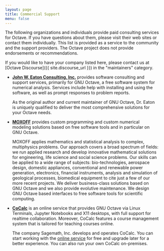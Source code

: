 ```yaml
---
layout: page
title: Commercial Support
menu: false
---
```


The following organizations and individuals provide paid consulting services
for Octave.  If you have questions about them, please visit their web sites
or contact them individually.  This list is provided as a service to the
community and the support providers.  The Octave project does not provide
endorsements or recommendations.

If you would like to have your company listed here,
please contact us at [Octave Discourse]({{ site.discourse_url }})
in the "maintainers" category.

- [**John W. Eaton Consulting, Inc.**][2] provides software consulting and
  support services, primarily for GNU Octave, a free software system for
  numerical analysis.  Services include help with installing and using the
  software, as well as prompt responses to problem reports.

  As the original author and current maintainer of GNU Octave, Dr. Eaton is
  uniquely qualified to deliver the most comprehensive solutions for your
  Octave needs.

- [**MOXOFF**][3] provides custom programming and custom numerical modeling
  solutions based on free software tools and in particular on GNU Octave.

  MOXOFF applies mathematics and statistical analysis to complex, multiphysics
  problems.  Our approach covers a broad spectrum of fields: we run applied
  research and develop innovative mathematical solutions for engineering,
  life science and social science problems.  Our skills can be applied to a
  wide range of subjects: bio-technologies, aerospace design, domestic
  appliances, conventional and renewable power generation, electronics,
  financial instruments, analysis and simulation of geological processes,
  biomedical equipment to cite just a few of our more recent projects.
  We deliver business-class solutions based on GNU Octave and we also provide
  evolutive maintenance.  We design GNU Octave based interfaces to free
  software tools for scientific computing.

- [**CoCalc**][4] is an online service that provides GNU Octave via Linux
  Terminals, Jupyter Notebooks and X11 desktops, with full support for realtime
  collaboration.  Moreover, CoCalc features a course management system that is
  tailored for teaching courses online.

  The company Sagemath, Inc. develops and operates CoCalc.  You can start
  working with the [online service][5] for free and upgrade later for a better
  experience.  You can also run your own CoCalc on-premises.

[2]: https://jweaton.org
[3]: https://www.moxoff.com/moxoff-partner-di-octave/
[4]: https://cocalc.com/doc/octave.html
[5]: https://cocalc.com
